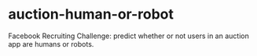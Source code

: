# auction-human-or-robot
Facebook Recruiting Challenge: predict whether or not users in an auction app are humans or robots.
